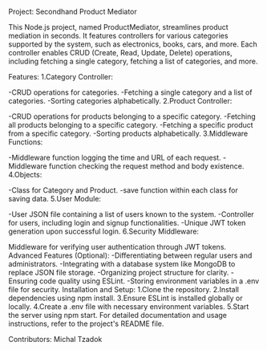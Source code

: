Project: Secondhand Product Mediator

This Node.js project, named ProductMediator, streamlines product mediation in seconds. It features controllers for various categories supported by the system, such as electronics, books, cars, and more. Each controller enables CRUD (Create, Read, Update, Delete) operations, including fetching a single category, fetching a list of categories, and more.

Features:
1.Category Controller:

-CRUD operations for categories.
-Fetching a single category and a list of categories.
-Sorting categories alphabetically.
2.Product Controller:

-CRUD operations for products belonging to a specific category.
-Fetching all products belonging to a specific category.
-Fetching a specific product from a specific category.
-Sorting products alphabetically.
3.Middleware Functions:

-Middleware function logging the time and URL of each request.
-Middleware function checking the request method and body existence.
4.Objects:

-Class for Category and Product.
-save function within each class for saving data.
5.User Module:

-User JSON file containing a list of users known to the system.
-Controller for users, including login and signup functionalities.
-Unique JWT token generation upon successful login.
6.Security Middleware:

Middleware for verifying user authentication through JWT tokens.
Advanced Features (Optional):
-Differentiating between regular users and administrators.
-Integrating with a database system like MongoDB to replace JSON file storage.
-Organizing project structure for clarity.
-Ensuring code quality using ESLint.
-Storing environment variables in a .env file for security.
Installation and Setup:
1.Clone the repository.
2.Install dependencies using npm install.
3.Ensure ESLint is installed globally or locally.
4.Create a .env file with necessary environment variables.
5.Start the server using npm start.
For detailed documentation and usage instructions, refer to the project's README file.

Contributors:
Michal Tzadok
